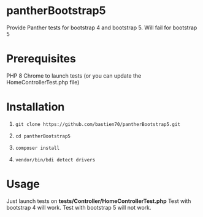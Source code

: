 # pantherBootstrap5
Provide Panther tests for bootstrap 4 and bootstrap 5. Will fail for bootstrap 5

# Prerequisites

PHP 8
Chrome to launch tests (or you can update the HomeControllerTest.php file)

# Installation

1. `git clone https://github.com/bastien70/pantherBootstrap5.git`

2. `cd pantherBootstrap5`

3. `composer install`

4. `vendor/bin/bdi detect drivers`


# Usage

Just launch tests on **tests/Controller/HomeControllerTest.php**
Test with bootstrap 4 will work.
Test with bootstrap 5 will not work.
